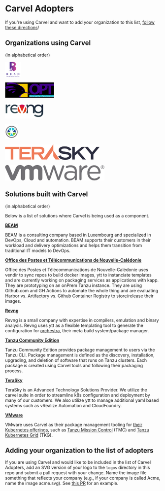 # Carvel Adopters

If you're using Carvel and want to add your organization to this
list, [follow these directions](#adding-your-organization-to-the-list-of-adopters)!

## Organizations using Carvel

(in alphabetical order)

<a href="https://beam.lu/" border="0" target="_blank"><img alt="BEAM" src="logos/BEAM-SARL.png" height="50"></a>

<a href="https://www.opt.nc/" border="0" target="_blank"><img alt="OPT-NC" src="logos/OPT-NC.png" height="50"></a>

<a href="https://rev.ng/" border="0" target="_blank"><img alt="Revng" src="logos/revng.svg" height="50"></a>

<a href="https://tanzucommunityedition.io/" border="0" target="_blank"><img alt="Tanzu Community Edition" src="logos/tce.png" height="50"></a>

<a href="https://www.terasky.com/" border="0" target="_blank"><img alt="TERASKY" src="logos/terasky.png" height="50"></a>

<a href="https://www.vmware.com" border="0" target="_blank"><img alt="VMware" src="logos/vmware.svg" height="50"></a>

## Solutions built with Carvel

(in alphabetical order)

Below is a list of solutions where Carvel is being used as a component.

**[BEAM](https://beam.lu/)**

BEAM is a consulting company based in Luxembourg and specialized in DevOps, Cloud and automation. BEAM supports their customers in their workload and delivery optimizations and helps them transition from traditional IT models to DevOps.

**[Office des Postes et Télécommunications de Nouvelle-Calédonie](https://www.opt.nc/)**

Office des Postes et Télécommunications de Nouvelle-Calédonie uses vendir to sync repos to build docker images, ytt to instanciate templates and are currently working on packaging services as applications with kapp. They are prototyping on an onPrem Tanzu instance. They are using Github.com and GH Actions to automate the whole thing and are evaluating Harbor vs. Artifactory vs. Github Container Registry to store/release their images.

**[Revng](https://rev.ng/)**

Revng is a small company with expertise in compilers, emulation and binary analysis. Revng uses ytt as a flexible templating tool to generate the configuration for [orchestra](https://github.com/revng/orchestra), their meta build system/package manager.

**[Tanzu Community Edition](https://tanzucommunityedition.io/)**

Tanzu Community Edition provides package management to users via the Tanzu CLI. Package management is defined as the discovery, installation, upgrading, and deletion of software that runs on Tanzu clusters. Each package is created using Carvel tools and following their packaging process.

**[TeraSky](https://terasky.com/)**

TeraSky is an Advanced Technology Solutions Provider. We utilize the carvel suite in order to streamline k8s configuration and deployment by many of our customers. We also utilize ytt to manage additional yaml based systems such as vRealize Automation and CloudFoundry.

**[VMware](https://www.vmware.com)**

VMware uses Carvel as their package management tooling for [their Kubernetes offerings](https://tanzu.vmware.com/products), such as [Tanzu Mission Control](https://tanzu.vmware.com/mission-control) (TMC) and [Tanzu Kubernetes Grid](https://tanzu.vmware.com/kubernetes-grid) (TKG). 

## Adding your organization to the list of adopters

If you are using Carvel and would like to be included in the list of Carvel Adopters, add an SVG version of your logo to the `logos` directory in this repo and submit a pull request with your change. Name the image file something that reflects your company (e.g., if your company is called Acme, name the image acme.svg). See [this PR](https://github.com/vmware-tanzu/carvel/pull/4) for an example.
